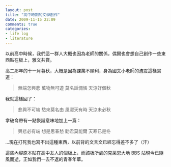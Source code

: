 ```yaml
---
layout: post
title: "高中時期的文學創作"
date: 2009-11-15 22:09
comments: true
categories: 
- life log
- literature
---
```

以前高中時候，我們這一群人大概也因為老師的關係，偶爾也會想自己創作一些東西貼在板上，雅文共賞。

高二那年的十一月暮秋，大概是因為課業不順利，身為國文小老師的渣震這樣寫道：

> 無端怎興悲
> 萬物無可遊
> 莫名話惆悵
> 天涼好個秋

我就這樣回了：

> 悲興不可端
> 愁來莫名由
> 風澀天有時
> 天涼未必秋

拿破侖帶有一點恢諧意味地加上一篇：

> 興悲必有端
> 想是思春愁
> 勸君莫能爾
> 天寒已是冬

…現在打死我也寫不出這種東西，以前背的文言文已經忘得差不多了（汗）

這些內容原本貼在高中友人的個板上，而該板所處的克萊恩大地 BBS 站現今已隨風而逝，正如我們一去不返的青春年華。
